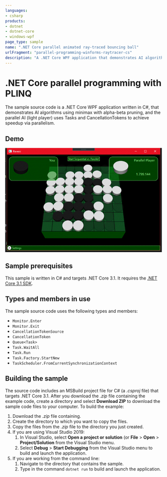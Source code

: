 ```yaml
---
languages:
- csharp
products:
- dotnet
- dotnet-core
- windows-wpf
page_type: sample
name: ".NET Core parallel animated ray-traced bouncing ball"
urlFragment: "parallel-programming-winforms-raytracer-cs"
description: "A .NET Core WPF application that demonstrates AI algorithms using minimax with alpha-beta pruning and parallel AI."
---
```


# .NET Core parallel programming with PLINQ

The sample source code is a .NET Core WPF application written in C#, that demonstrates AI algorithms using minimax with alpha-beta pruning, and the parallel AI (light player) uses Tasks and CancellationTokens to achieve speedup via parallelism.

## Demo

![Demo raytracer app](assets/demo.png)

## Sample prerequisites

This sample is written in C# and targets .NET Core 3.1. It requires the [.NET Core 3.1 SDK](https://dotnet.microsoft.com/download/dotnet-core/3.1).

## Types and members in use

The sample source code uses the following types and members:

- `Monitor.Enter`
- `Monitor.Exit`
- `CancellationTokenSource`
- `CancellationToken`
- `Queue<Task>`
- `Task.WaitAll`
- `Task.Run`
- `Task.Factory.StartNew`
- `TaskScheduler.FromCurrentSynchronizationContext`

## Building the sample

The source code includes an MSBuild project file for C# (a *.csproj* file) that targets .NET Core 3.1. After you download the *.zip* file containing the example code, create a directory and select **Download ZIP** to download the sample code files to your computer. To build the example:

1. Download the *.zip* file containing.
1. Create the directory to which you want to copy the files.
1. Copy the files from the *.zip* file to the directory you just created.
1. If you are using Visual Studio 2019:
   1. In Visual Studio, select **Open a project or solution** (or **File** > **Open** > **Project/Solution** from the Visual Studio menu.
   1. Select **Debug** > **Start Debugging** from the Visual Studio menu to build and launch the application.
1. If you are working from the command line:
   1. Navigate to the directory that contains the sample.
   1. Type in the command `dotnet run` to build and launch the application.
